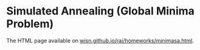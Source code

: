 # Simulated Annealing (Global Minima Problem)

The HTML page available on [wisn.github.io/rai/homeworks/minimasa.html][1].

[1]: https://wisn.github.io/rai/homeworks/minimasa.html

